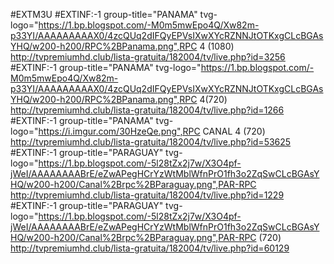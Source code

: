 #EXTM3U
#EXTINF:-1 group-title="PANAMA" tvg-logo="https://1.bp.blogspot.com/-M0m5mwEpo4Q/Xw82m-p33YI/AAAAAAAAAX0/4zcQUq2dIFQyEPVsIXwXYcRZNNJtOTKxgCLcBGAsYHQ/w200-h200/RPC%2BPanama.png",RPC 4 (1080)
http://tvpremiumhd.club/lista-gratuita/182004/tv/live.php?id=3256
#EXTINF:-1 group-title="PANAMA" tvg-logo="https://1.bp.blogspot.com/-M0m5mwEpo4Q/Xw82m-p33YI/AAAAAAAAAX0/4zcQUq2dIFQyEPVsIXwXYcRZNNJtOTKxgCLcBGAsYHQ/w200-h200/RPC%2BPanama.png",RPC 4(720)
http://tvpremiumhd.club/lista-gratuita/182004/tv/live.php?id=1266
#EXTINF:-1 group-title="PANAMA" tvg-logo="https://i.imgur.com/30HzeQe.png",RPC CANAL 4 (720)
http://tvpremiumhd.club/lista-gratuita/182004/tv/live.php?id=53625
#EXTINF:-1 group-title="PARAGUAY" tvg-logo="https://1.bp.blogspot.com/-5l28tZx2j7w/X3O4pf-jWeI/AAAAAAAABrE/eZwAPegHCrYzWtMblWfnPrO1fh3o2ZqSwCLcBGAsYHQ/w200-h200/Canal%2Brpc%2BParaguay.png",PAR-RPC
http://tvpremiumhd.club/lista-gratuita/182004/tv/live.php?id=1229
#EXTINF:-1 group-title="PARAGUAY" tvg-logo="https://1.bp.blogspot.com/-5l28tZx2j7w/X3O4pf-jWeI/AAAAAAAABrE/eZwAPegHCrYzWtMblWfnPrO1fh3o2ZqSwCLcBGAsYHQ/w200-h200/Canal%2Brpc%2BParaguay.png",PAR-RPC (720)
http://tvpremiumhd.club/lista-gratuita/182004/tv/live.php?id=60129
